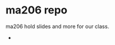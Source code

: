 
<!-- README.md is generated from README.Rmd. Please edit that file -->

# ma206 repo

<!-- badges: start -->

<!-- badges: end -->

ma206 hold slides and more for our class.

  - [](https://evamaerey.github.io/ma206/)
